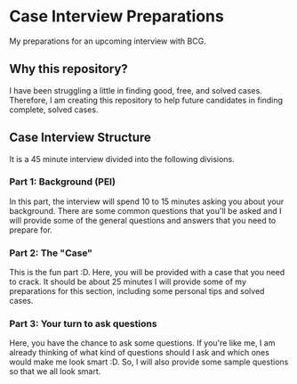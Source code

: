 # Case Interview Preparations
My preparations for an upcoming interview with BCG.

## Why this repository?
I have been struggling a little in finding good, free, and solved cases. Therefore, I am creating this repository to help future candidates in finding complete, solved cases.

## Case Interview Structure
It is a 45 minute interview divided into the following divisions.

### Part 1: Background (PEI)
In this part, the interview will spend 10 to 15 minutes asking you about your background. There are some common questions that you'll be asked and I will provide some of the general questions and answers that you need to prepare for.

### Part 2: The "Case"
This is the fun part :D. Here, you will be provided with a case that you need to crack. It should be about 25 minutes I will provide some of my preparations for this section, including some personal tips and solved cases.

### Part 3: Your turn to ask questions
Here, you have the chance to ask some questions. If you're like me, I am already thinking of what kind of questions should I ask and which ones would make me look smart :D. So, I will also provide some sample questions so that we all look smart.

